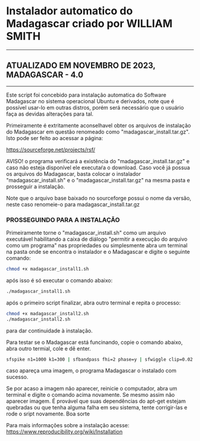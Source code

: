
# Instalador automatico do Madagascar criado por WILLIAM SMITH

---

## ATUALIZADO EM NOVEMBRO DE 2023, MADAGASCAR - 4.0

---

Este script foi concebido para instalação automatica do Software Madagascar no sistema operacional Ubuntu e derivados, note que é possível usar-lo em outras distros, porém será necessário que o usuário faça as devidas alterações para tal.

Primeiramente é extritamente aconselhavel obter os arquivos de instalação do Madagascar em questão renomeado como "madagascar_install.tar.gz". Isto pode ser feito ao acessar a página:

https://sourceforge.net/projects/rsf/

AVISO! o programa verificará a existência do "madagascar_install.tar.gz" e caso não esteja disponível ele executaŕa o download. Caso você já possua os arquivos do Madagascar, basta colocar o instalador "madagascar_install.sh" e o "madagascar_install.tar.gz" na mesma pasta e prosseguir a instalação.

Note que o arquivo base baixado no sourceforge possui o nome da versão, neste caso renomeie-o para madagascar_install.tar.gz

### PROSSEGUINDO PARA A INSTALAÇÃO

Primeiramente torne o "madagascar_install.sh" como um arquivo executável habilitando a caixa de diálogo "permitir a execução do arquivo como um programa" nas propriedades ou simplesmente abra um terminal na pasta onde se encontra o instalador e o Madagascar e digite o seguinte comando:

```sh
chmod +x madagascar_install1.sh
```
após isso é só executar o comando abaixo:

```sh
./madagascar_install1.sh
```
após o primeiro script finalizar, abra outro terminal e repita o processo:

```sh
chmod +x madagascar_install2.sh
./madagascar_install2.sh
```

para dar continuidade à instalação.

Para testar se o Madagascar está funcinando, copie o comando abaixo, abra outro termial, cole e dê enter.

```sh
sfspike n1=1000 k1=300 | sfbandpass fhi=2 phase=y | sfwiggle clip=0.02 | sfpen
```
caso apareça uma imagem, o programa Madagascar o instalado com sucesso.

Se por acaso a imagem não aparecer, reinicie o computador, abra um terminal e digite o comando acima novamente. Se mesmo assim não aparecer imagem. É provável que suas dependências do apt-get estejam quebradas ou que tenha alguma falha em seu sistema, tente corrigir-las e rode o sript novamente. Boa sorte

Para mais informações sobre a instalação acesse: https://www.reproducibility.org/wiki/Installation
